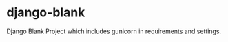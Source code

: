 django-blank
============

Django Blank Project which includes gunicorn in requirements and settings.